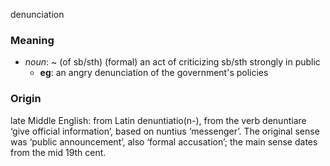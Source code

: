 denunciation
### Meaning
+ _noun_: ~ (of sb/sth) (formal)
an act of criticizing sb/sth strongly in public
	+ __eg__: an angry denunciation of the government's policies

### Origin

late Middle English: from Latin denuntiatio(n-), from the verb denuntiare ‘give official information’, based on nuntius ‘messenger’. The original sense was ‘public announcement’, also ‘formal accusation’; the main sense dates from the mid 19th cent.
